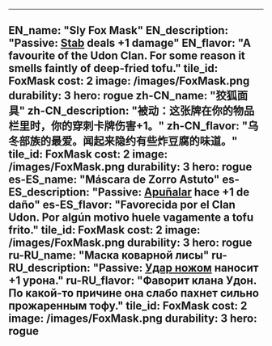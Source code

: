 ---

EN_name: "Sly Fox Mask"
EN_description: "Passive: <a href = '../en/abilities#Stab'>Stab</a> deals +1 damage"
EN_flavor: "A favourite of the Udon Clan. For some reason it smells faintly of deep-fried tofu."
tile_id: FoxMask
cost: 2
image: /images/FoxMask.png
durability: 3
hero: rogue
zh-CN_name: "狡狐面具"
zh-CN_description: "被动：这张牌在你的物品栏里时，你的穿刺卡牌伤害+1。"
zh-CN_flavor: "乌冬部族的最爱。闻起来隐约有些炸豆腐的味道。"
tile_id: FoxMask
cost: 2
image: /images/FoxMask.png
durability: 3
hero: rogue
es-ES_name: "Máscara de Zorro Astuto"
es-ES_description: "Passive: <a href = '../es_es/abilities#Stab'>Apuñalar</a> hace +1 de daño"
es-ES_flavor: "Favorecida por el Clan Udon. Por algún motivo huele vagamente a tofu frito."
tile_id: FoxMask
cost: 2
image: /images/FoxMask.png
durability: 3
hero: rogue
ru-RU_name: "Маска коварной лисы"
ru-RU_description: "Passive: <a href = '../ru_ru/abilities#Stab'>Удар ножом</a> наносит +1 урона."
ru-RU_flavor: "Фаворит клана Удон. По какой-то причине она слабо пахнет сильно прожаренным тофу."
tile_id: FoxMask
cost: 2
image: /images/FoxMask.png
durability: 3
hero: rogue
---